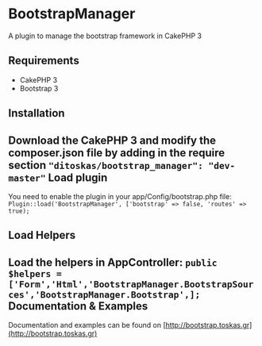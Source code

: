 BootstrapManager
================

A plugin to manage the bootstrap framework in CakePHP 3

Requirements
------------
  - CakePHP 3
  - Bootstrap 3


Installation
------------
Download the CakePHP 3 and modify the composer.json file by adding in the require section 
`"ditoskas/bootstrap_manager": "dev-master"`
Load plugin
------------
You need to enable the plugin in your app/Config/bootstrap.php file:
`Plugin::load('BootstrapManager', ['bootstrap' => false, 'routes' => true);`

Load Helpers
------------
Load the helpers in AppController:
`public $helpers = ['Form','Html','BootstrapManager.BootstrapSources','BootstrapManager.Bootstrap',];`
Documentation & Examples
------------
Documentation and examples can be found on [http://bootstrap.toskas.gr](http://bootstrap.toskas.gr)

